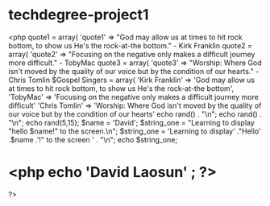# techdegree-project1
 <php quote1 = array(     'quote1' => "God may allow us at times to hit rock bottom, to show us He's the rock-at-the bottom." - Kirk Franklin  quote2 = array(     'quote2' => "Focusing on the negative only makes a difficult journey more difficult." - TobyMac  quote3 = array(     'quote3' => "Worship: Where God isn't moved by the quality of our voice but by the condition of our hearts." - Chris Tomlin   $Gospel Singers = array(     'Kirk Franklin' => 'God may allow us at times to hit rock bottom, to show us He's the rock-at-the bottom',     'TobyMac' => 'Focusing on the negative only makes a difficult journey more difficult'      'Chris Tomlin' => 'Worship: Where God isn't moved by the quality of our voice but by the condition of our hearts'  echo rand() . "\n"; echo rand() . "\n";  echo rand(5,15);  $name = 'David'; $string_one = "Learning to display \"hello $name!\" to the screen.\n"; $string_one = 'Learning to display'  ."Hello' .$name .'!" to the screen ' . "\n"; echo $string_one;  <h1><php echo 'David Laosun' ; ?></h1> ?>
